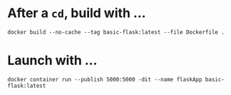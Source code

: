After a `cd`, build with ...
============================

`docker build --no-cache --tag basic-flask:latest --file Dockerfile .`


Launch with ...
===============

`docker container run --publish 5000:5000 -dit --name flaskApp basic-flask:latest`
